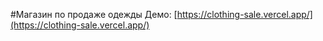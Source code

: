 #Магазин по продаже одежды
Демо: [https://clothing-sale.vercel.app/](https://clothing-sale.vercel.app/)
